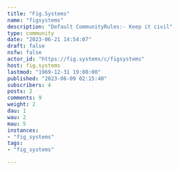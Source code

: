 ```yaml
---
title: "Fig.Systems" 
name: "figsystems"
description: "Default CommunityRules:- Keep it civil"
type: community
date: "2023-06-21 14:54:07"
draft: false
nsfw: false
actor_id: "https://fig.systems/c/figsystems"
host: fig.systems
lastmod: "1969-12-31 19:00:00"
published: "2023-06-09 02:15:40"
subscribers: 4
posts: 2
comments: 9
weight: 2
dau: 1
wau: 2
mau: 5
instances:
- "fig_systems"
tags: 
- "fig_systems"

---
```

